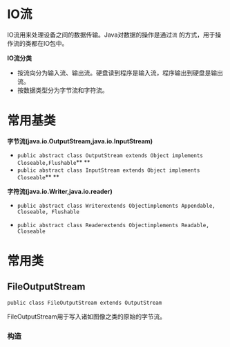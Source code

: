 # IO流

IO流用来处理设备之间的数据传输。Java对数据的操作是通过`流` 的方式，用于操作流的类都在IO包中。

**IO流分类**

* 按流向分为输入流、输出流。硬盘读到程序是输入流，程序输出到硬盘是输出流。
* 按数据类型分为字节流和字符流。

# 常用基类

**字节流\(java.io.OutputStream,java.io.InputStream\)**

* `public abstract class OutputStream extends Object implements Closeable,Flushable`** **
* `public abstract class InputStream extends Object implements Closeable`** **

**字符流\(java.io.Writer,java.io.reader\)**

* `public abstract class Writerextends Objectimplements Appendable, Closeable, Flushable`

* `public abstract class Readerextends Objectimplements Readable, Closeable`

# 常用类

## FileOutputStream

`public class FileOutputStream extends OutputStream` 

FileOutputStream用于写入诸如图像之类的原始的字节流。

### 构造



